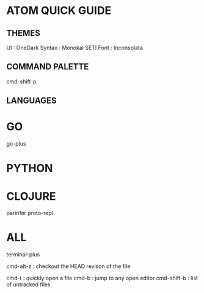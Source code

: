# ATOM QUICK GUIDE

## THEMES
UI : OneDark
Syntax : Monokai SETI
Font : Inconsolata

## COMMAND PALETTE
cmd-shift-p

## LANGUAGES

# GO
go-plus

# PYTHON

# CLOJURE
parinfer
proto-repl

# ALL
terminal-plus





cmd-alt-z : checkout the HEAD revison of the file

cmd-t : quickly open a file
cmd-b : jump to any open editor
cmd-shift-b : list of untracked files
